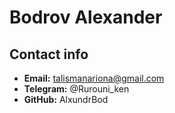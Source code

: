 # Bodrov Alexander


## Contact info


+ **Email:** talismanariona@gmail.com
+ **Telegram:** @Rurouni_ken
+ **GitHub:** AlxundrBod